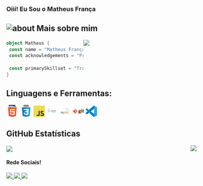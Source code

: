 
### Oiii! Eu Sou o Matheus França

## <img width="45" alt="about" src="https://raw.github.com/elizarov/elizarov/master/about.png"> Mais sobre mim

<img align="right" width="300" src="https://i2.wp.com/allhtaccess.info/wp-content/uploads/2018/03/programming.gif?fit=1281%2C716&ssl=1" />

```kotlin
object Matheus {
 const name = "Matheus França Souto"
 const acknowledgements = "Programador Front-End"
 
 const primarySkillset = "Trabalho em equipe, Comunicação, Determinação"
}
```

## **Linguagens e Ferramentas:**  

<code><img height="32" src="https://raw.githubusercontent.com/github/explore/80688e429a7d4ef2fca1e82350fe8e3517d3494d/topics/html/html.png" alt="HTML5"/></code>
<code><img height="32" src="https://raw.githubusercontent.com/github/explore/80688e429a7d4ef2fca1e82350fe8e3517d3494d/topics/css/css.png" alt="CSS"/></code>
<code><img height="30" src="https://raw.githubusercontent.com/github/explore/80688e429a7d4ef2fca1e82350fe8e3517d3494d/topics/javascript/javascript.png"></code>
<code><img height="30" src="https://raw.githubusercontent.com/github/explore/80688e429a7d4ef2fca1e82350fe8e3517d3494d/topics/java/java.png"></code>
<code><img height="32" src="https://raw.githubusercontent.com/github/explore/80688e429a7d4ef2fca1e82350fe8e3517d3494d/topics/mysql/mysql.png" alt="MySQL"/></code>
<code><img height="30" src="https://raw.githubusercontent.com/github/explore/80688e429a7d4ef2fca1e82350fe8e3517d3494d/topics/git/git.png"></code>
<code><img height="30" src="https://raw.githubusercontent.com/github/explore/80688e429a7d4ef2fca1e82350fe8e3517d3494d/topics/visual-studio-code/visual-studio-code.png"></code>


## **GitHub Estatísticas**

<div>
<a href="https://github.com/matteusfrancadev">
  <img align="center" src="https://github-readme-stats.vercel.app/api/top-langs/?username=matteusfrancadev&theme=dark&hide_langs_below=1" />
</a>

<img align='right' src="https://github-readme-stats.vercel.app/api?username=matteusfrancadev&show_icons=true&icon_color=black&theme=dark&cache_seconds=2300">
</div>


#### Rede Sociais!

<div>
<a href="https://www.linkedin.com/in/matheus-frança-96494a203/ alt="linkedin" target="_blank">
  <img src="https://img.shields.io/badge/LinkedIn-%230077B5.svg?&style=flat-square&logo=linkedin&logoColor=white">
</a>

 <a href="mailto:matteusfrancadev@gmail.com" alt="gmail" target="_blank">
  <img src="https://img.shields.io/badge/-Gmail-FF0000?style=flat-square&labelColor=FF0000&logo=gmail&logoColor=white&link=mailto:matteusfrancadev@gmail.com" />
 </a>
  
 <a href="https://wa.me/=5571981177698" alt="WhatsApp" target="_blank">
  <img src="https://img.shields.io/badge/-WhatsApp-25d366?style=flat-square&labelColor=25d366&logo=whatsapp&logoColor=white&link=https://wa.me/=5571981177698"/>
 </a>
 
</div>
